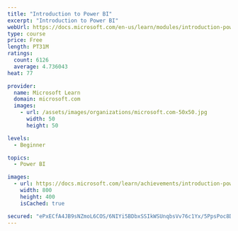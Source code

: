```yaml
---
title: "Introduction to Power BI"
excerpt: "Introduction to Power BI"
webUrl: https://docs.microsoft.com/en-us/learn/modules/introduction-power-bi/
type: course
price: Free
length: PT31M
ratings:
  count: 6126
  average: 4.736043
heat: 77

provider:
  name: Microsoft Learn
  domain: microsoft.com
  images:
    - url: /assets/images/organizations/microsoft.com-50x50.jpg
      width: 50
      height: 50

levels:
  - Beginner

topics:
  - Power BI

images:
  - url: https://docs.microsoft.com/learn/achievements/introduction-power-bi-social.png
    width: 800
    height: 400
    isCached: true

secured: "ePxECfA4JB9sNZmoL6COS/6NIYi5BDbxSSIkWSUnqbsVv76c1Yx/5PpsPoc8D1hH3msXTk/H+Ge9ul/FVcos7ByQbN9dhbEGPBCEj3UWoyeb3sv8ozg+B7FKo1NeIarTPEaeRh1UOjaEBVSw9XDP45xJHUaTk22S4hjwUc55+TEGyQWbuFO4XsvIHjmtRY6DCs3GOVMAMoaKNpXL9gy/0HNaBjdrxGIetm4u/1H0bWeJnz3MY2c+FPPpEroEuAGh2QQ1UsSGHL2z3b5Y5/rAoUNyrmcgXEWzBTYrQz8h8giugu6h9WNbHytQqp5/DKeZrimxSRoXkEXXq7kWOQxmbEKeObXZpC1QRKyomnv73sRLG/7BGcXo6Gnjdd/C2PskUiCHjhDoPAf3WXIoHFrExiPCTgo4eZITyQ+neDunmsI=;D8CsGzERAAqe8L4cWBmvIQ=="
---
```


